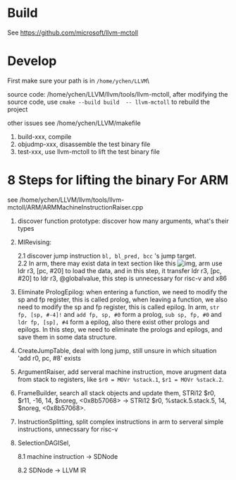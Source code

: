 # Build
See https://github.com/microsoft/llvm-mctoll

# Develop
First make sure your path is in `/home/ychen/LLVM`\

source code: /home/ychen/LLVM/llvm/tools/llvm-mctoll, after modifying the source code, use `cmake --build build  -- llvm-mctoll` to rebuild the project

other issues see /home/ychen/LLVM/makefile

1. build-xxx, compile
2. objudmp-xxx, disassemble the test binary file
3. test-xxx, use llvm-mctoll to lift the test binary file

# 8 Steps for lifting the binary For ARM
see /home/ychen/LLVM/llvm/tools/llvm-mctoll/ARM/ARMMachineInstructionRaiser.cpp
1. discover function prototype: discover how many arguments, what's their types
2. MIRevising:

    2.1 discover jump instruction `bl, bl_pred, bcc` 's jump target.  
    2.2 In arm, there may exist data in text section like this ![img](/home/ychen/LLVM/llvm/tools/llvm-mctoll/img/693083DE-290B-442F-ACF6-5A6AAD6AB5F3.png), arm use ldr r3, [pc, #20] to load the data, and in this step, it transfer ldr r3, [pc, #20] to ldr r3, @globalvalue, this step is unnecessary for risc-v and x86

3. Eliminate PrologEpilog: when entering a function, we need to modify the sp and fp register, this is called prolog, when leaving a function, we also need to modify the sp and fp register, this is called epilog. In arm, `str fp, [sp, #-4]!` and `add fp, sp, #0` form a prolog, `sub sp, fp, #0` and `ldr fp, [sp], #4` form a epilog, also there exist other prologs and epilogs. In this step, we need to eliminate the prologs and epilogs, and save them in some data structure. 
4. CreateJumpTable, deal with long jump, still unsure in which situation 'add     r0, pc, #8' exists
5. ArgumentRaiser, add serveral machine instruction, move arugment data from stack to registers, like `$r0 = MOVr %stack.1`, `$r1 = MOVr %stack.2`.
6. FrameBuilder, search all stack objects and update them, STRi12 $r0, $r11, -16, 14, $noreg, <0x8b57068> -> STRi12 $r0, %stack.5.stack.5, 14, $noreg, <0x8b57068>.
7. InstructionSplitting, split complex instructions in arm to serveral simple instructions, unnecssary for risc-v
8. SelectionDAGISel, 

    8.1 machine instruction -> SDNode
    
    8.2 SDNode -> LLVM IR 